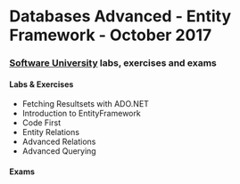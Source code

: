 # Databases Advanced - Entity Framework - October 2017

### [Software University](http://www.softuni.bg) labs, exercises and exams


#### Labs & Exercises

* Fetching Resultsets with ADO.NET
* Introduction to EntityFramework
* Code First
* Entity Relations
* Advanced Relations
* Advanced Querying

#### Exams